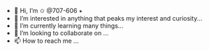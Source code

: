 - 👋 Hi, I’m ✩ @707-606 ⭑
- 👀 I’m interested in anything that peaks my interest and curiosity...
- 🌱 I’m currently learning many things...
- 💞️ I’m looking to collaborate on ...
- 📫 How to reach me ...

<!---
707-606/707-606 is a ✨ special ✨ repository because its `README.md` (this file) appears on your GitHub profile.
You can click the Preview link to take a look at your changes.
--->
